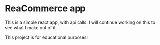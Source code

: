 # ReaCommerce app

This is a simple react app, with api calls. I will continue working on this to see what I make out of it.

This project is for educational purposes!
